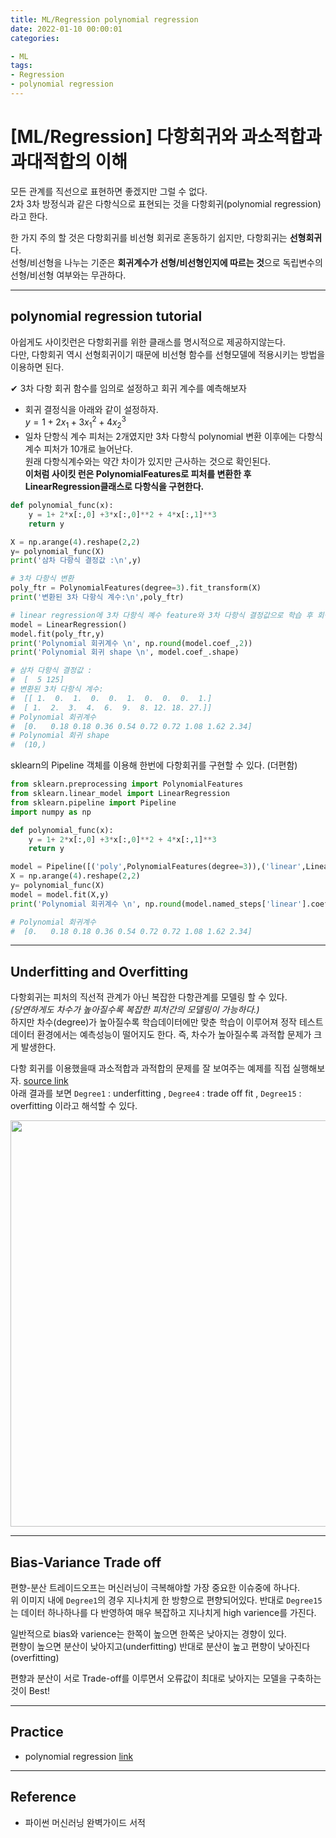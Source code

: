 ```yaml
---
title: ML/Regression polynomial regression
date: 2022-01-10 00:00:01
categories:

- ML
tags:
- Regression
- polynomial regression
---
```


# [ML/Regression] 다항회귀와 과소적합과 과대적합의 이해

모든 관계를 직선으로 표현하면 좋겠지만 그럴 수 없다.<Br> 2차 3차 방정식과 같은 다항식으로 표현되는 것을 다항회귀(polynomial regression)라고 한다.

한 가지 주의 할 것은 다항회귀를 비선형 회귀로 혼동하기 쉽지만, 다항회귀는 **선형회귀**다.<Br>선형/비선형을 나누는 기준은 **회귀계수가 선형/비선형인지에 따르는 것**으로 독립변수의 선형/비선형 여부와는 무관하다. 

---

## polynomial regression tutorial
아쉽게도 사이킷런은 다항회귀를 위한 클래스를 명시적으로 제공하지않는다. <Br>다만, 다항회귀 역시 선형회귀이기 때문에 비선형 함수를 선형모델에 적용시키는 방법을 이용하면 된다.

✔ 3차 다항 회귀 함수를 임의로 설정하고 회귀 계수를 예측해보자

- 회귀 결정식을 아래와 같이 설정하자.<Br>$y = 1+2x_1+3x_1^2+4x_2^3$
- 일차 단항식 계수 피처는 2개였지만 3차 다항식 polynomial 변환 이후에는 다항식 계수 피처가 10개로 늘어난다. <br>원래 다항식계수와는 약간 차이가 있지만 근사하는 것으로 확인된다. <br>**이처럼 사이킷 런은 PolynomialFeatures로 피처를 변환한 후 LinearRegression클래스로 다항식을 구현한다.**

```python
def polynomial_func(x):
    y = 1+ 2*x[:,0] +3*x[:,0]**2 + 4*x[:,1]**3
    return y

X = np.arange(4).reshape(2,2)
y= polynomial_func(X)
print('삼차 다항식 결정값 :\n',y)

# 3차 다항식 변환
poly_ftr = PolynomialFeatures(degree=3).fit_transform(X)
print('변환된 3차 다항식 계수:\n',poly_ftr)

# linear regression에 3차 다항식 꼐수 feature와 3차 다항식 결정값으로 학습 후 회귀계수 확인
model = LinearRegression()
model.fit(poly_ftr,y)
print('Polynomial 회귀계수 \n', np.round(model.coef_,2))
print('Polynomial 회귀 shape \n', model.coef_.shape)

# 삼차 다항식 결정값 :
#  [  5 125]
# 변환된 3차 다항식 계수:
#  [[ 1.  0.  1.  0.  0.  1.  0.  0.  0.  1.]
#  [ 1.  2.  3.  4.  6.  9.  8. 12. 18. 27.]]
# Polynomial 회귀계수 
#  [0.   0.18 0.18 0.36 0.54 0.72 0.72 1.08 1.62 2.34]
# Polynomial 회귀 shape 
#  (10,)

```

sklearn의 Pipeline 객체를 이용해 한번에 다항회귀를 구현할 수 있다. (더편함)

```python
from sklearn.preprocessing import PolynomialFeatures
from sklearn.linear_model import LinearRegression
from sklearn.pipeline import Pipeline
import numpy as np

def polynomial_func(x):
    y = 1+ 2*x[:,0] +3*x[:,0]**2 + 4*x[:,1]**3
    return y

model = Pipeline([('poly',PolynomialFeatures(degree=3)),('linear',LinearRegression())])
X = np.arange(4).reshape(2,2)
y= polynomial_func(X)
model = model.fit(X,y)
print('Polynomial 회귀계수 \n', np.round(model.named_steps['linear'].coef_,2))

# Polynomial 회귀계수 
#  [0.   0.18 0.18 0.36 0.54 0.72 0.72 1.08 1.62 2.34]

```

---

## Underfitting and Overfitting
다항회귀는 피처의 직선적 관계가 아닌 복잡한 다항관계를 모델링 할 수 있다.<br> *(당연하게도 차수가 높아질수록 복잡한 피처간의 모델링이 가능하다.)* <Br>하지만 차수(degree)가 높아질수록 학습데이터에만 맞춘 학습이 이루어져 정작 테스트 데이터 환경에서는 예측성능이 떨어지도 한다. 즉, 차수가 높아질수록 과적합 문제가 크게 발생한다.

다항 회귀를 이용했을때 과소적합과 과적합의 문제를 잘 보여주는 예제를 직접 실행해보자. [source link](https://github.com/ominiv/Practice_ML/blob/master/Practice/polynomial%20regression.ipynb)<Br>
아래 결과를 보면 `Degree1` : underfitting , `Degree4` : trade off fit , `Degree15` : overfitting 이라고 해석할 수 있다.

<img src = "https://drive.google.com/uc?export=download&id=1PZc2Z8fjIeYFR2TTnbz533VH0DQdpDUS" width="650px">

---

## Bias-Variance Trade off
편향-분산 트레이드오프는 머신러닝이 극복해야할 가장 중요한 이슈중에 하나다. <br> 위 이미지 내에 `Degree1`의 경우 지나치게 한 방향으로 편향되어있다. 반대로 `Degree15`는 데이터 하나하나를 다 반영하여 매우 복잡하고 지나치게 high varience를 가진다.  

일반적으로 bias와 varience는 한쪽이 높으면 한쪽은 낮아지는 경향이 있다.<Br>편향이 높으면 분산이 낮아지고(underfitting) 반대로 분산이 높고 편향이 낮아진다(overfitting) 

편향과 분산이 서로 Trade-off를 이루면서 오류값이 최대로 낮아지는 모델을 구축하는 것이 Best!


---

##  Practice

- polynomial regression [link](https://github.com/ominiv/Practice_ML/blob/master/Practice/polynomial%20regression.ipynb)

-----

## Reference

- 파이썬 머신러닝 완벽가이드 서적
